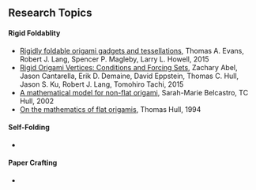 ## Research Topics

#### Rigid Foldablity
* [Rigidly foldable origami gadgets and tessellations](/papers/2015/Rigidly-foldable-origami-gadgets-and-tessellations.md), Thomas A. Evans, Robert J. Lang, Spencer P. Magleby, Larry L. Howell, 2015
* [Rigid Origami Vertices: Conditions and Forcing Sets](/papers/2015/Rigid-Origami-Vertices-Conditions-and-Forcing-Sets.md), Zachary Abel, Jason Cantarella, Erik D. Demaine, David Eppstein, Thomas C. Hull, Jason S. Ku, Robert J. Lang, Tomohiro Tachi, 2015
* [A mathematical model for non-flat origami](/papers/2002/A-mathematical-model-for-non-flat-origami.md), Sarah-Marie Belcastro, TC Hull, 2002
* [On the mathematics of flat origamis](/papers/1994/On-the-mathematics-of-flat-origamis.md), Thomas Hull, 1994

#### Self-Folding
*

#### Paper Crafting
*
